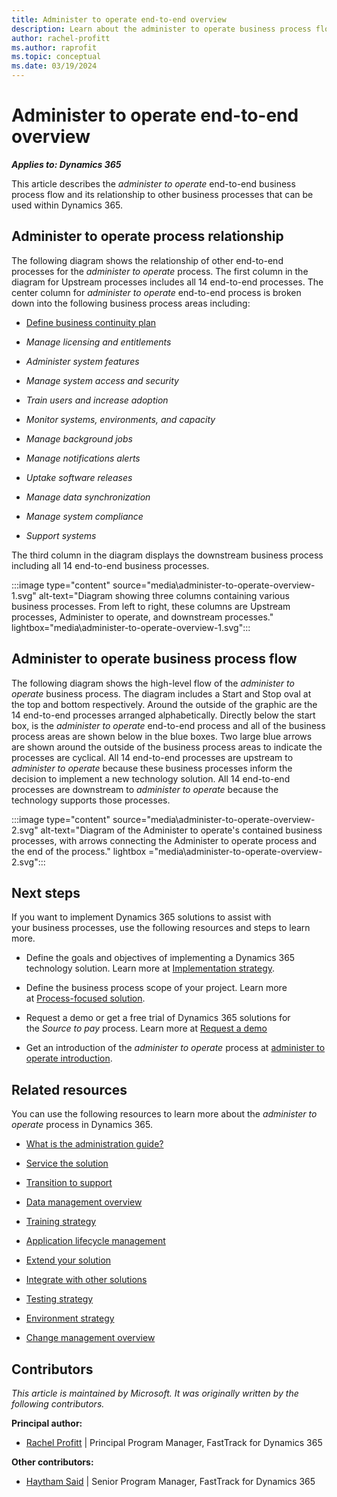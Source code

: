 ```yaml
---
title: Administer to operate end-to-end overview
description: Learn about the administer to operate business process flow, including how to administer the process and its relationship with other processes.
author: rachel-profitt
ms.author: raprofit
ms.topic: conceptual
ms.date: 03/19/2024
---
```


# Administer to operate end-to-end overview

***Applies to: Dynamics 365***

This article describes the *administer to operate* end-to-end business process flow and its relationship to other business processes that can be used within Dynamics 365.

## Administer to operate process relationship 

The following diagram shows the relationship of other end-to-end processes for the *administer to operate* process. The first column in the diagram for Upstream processes includes all 14 end-to-end processes. The center column for *administer to operate* end-to-end process is broken down into the following business process areas including:

- [Define business continuity plan](administer-to-operate-define-business-continuity-plan-overview.md)

- *Manage licensing and entitlements*

- *Administer system features*

- *Manage system access and security*

- *Train users and increase adoption*

- *Monitor systems, environments, and capacity*

- *Manage background jobs*

- *Manage notifications alerts*

- *Uptake software releases*

- *Manage data synchronization*

- *Manage system compliance*

- *Support systems*

The third column in the diagram displays the downstream business process including all 14 end-to-end business processes.

:::image type="content" source="media\administer-to-operate-overview-1.svg" alt-text="Diagram showing three columns containing various business processes. From left to right, these columns are Upstream processes, Administer to operate, and downstream processes." lightbox="media\administer-to-operate-overview-1.svg":::

## Administer to operate business process flow

The following diagram shows the high-level flow of the *administer to operate* business process. The diagram includes a Start and Stop oval at the top and bottom respectively. Around the outside of the graphic are the 14 end-to-end processes arranged alphabetically. Directly below the start box, is the *administer to operate* end-to-end process and all of the business process areas are shown below in the blue boxes. Two large blue arrows are shown around the outside of the business process areas to indicate the processes are cyclical. All 14 end-to-end processes are upstream to *administer to operate* because these business processes inform the decision to implement a new technology solution. All 14 end-to-end processes are downstream to *administer to operate* because the technology supports those processes.

:::image type="content" source="media\administer-to-operate-overview-2.svg" alt-text="Diagram of the Administer to operate's contained business processes, with arrows connecting the Administer to operate process and the end of the process." lightbox ="media\administer-to-operate-overview-2.svg":::

## Next steps

If you want to implement Dynamics 365 solutions to assist with your business processes, use the following resources and steps to learn more.

- Define the goals and objectives of implementing a Dynamics 365 technology solution. Learn more at [Implementation strategy](../implementation-guide/implementation-strategy.md).

- Define the business process scope of your project. Learn more at [Process-focused solution](../implementation-guide/process-focused-solution.md).

- Request a demo or get a free trial of Dynamics 365 solutions for the *Source to pay* process. Learn more at [Request a demo](https://dynamics.microsoft.com/dynamics-365-free-trial/)

- Get an introduction of the *administer to operate* process at [administer to operate introduction](administer-to-operate-introduction.md).

## Related resources

You can use the following resources to learn more about the *administer to operate* process in Dynamics 365.

- [What is the administration guide?](../implementation-guide/admin-guide-overview.md)

- [Service the solution](../implementation-guide/service-solution.md)

- [Transition to support](../implementation-guide/transition-to-support.md)

- [Data management overview](../implementation-guide/data-management.md)

- [Training strategy](../implementation-guide/training-strategy.md)

- [Application lifecycle management](../implementation-guide/application-lifecycle-management.md)

- [Extend your solution](../implementation-guide/extend-your-solution.md)

- [Integrate with other solutions](../implementation-guide/integrate-other-solutions.md)

- [Testing strategy](../implementation-guide/testing-strategy.md)

- [Environment strategy](../implementation-guide/environment-strategy-overview.md)

- [Change management overview](../implementation-guide/change-management.md)

## Contributors

*This article is maintained by Microsoft. It was originally written by the following contributors.*

**Principal author:**

- [Rachel Profitt](https://linkedin.com/in/rachelprofitt) \| Principal Program Manager, FastTrack for Dynamics 365

**Other contributors:**

- [Haytham Said](https://www.linkedin.com/in/haytham-said-9016a312/) \| Senior Program Manager, FastTrack for Dynamics 365